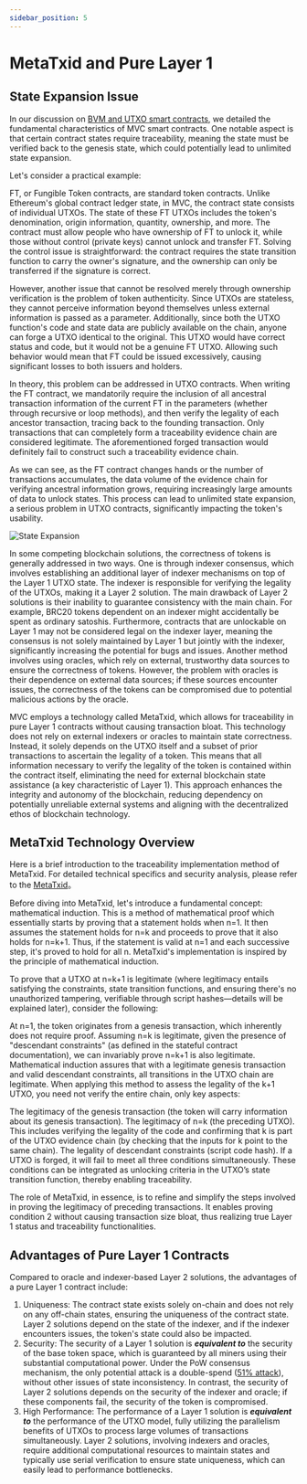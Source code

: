 ```yaml
---
sidebar_position: 5
---
```

# MetaTxid and Pure Layer 1

## State Expansion Issue

In our discussion on [BVM and UTXO smart contracts](mvc-bvm-utxo.md), we detailed the fundamental characteristics of MVC smart contracts. One notable aspect is that certain contract states require traceability, meaning the state must be verified back to the genesis state, which could potentially lead to unlimited state expansion.

Let's consider a practical example:

FT, or Fungible Token contracts, are standard token contracts. Unlike Ethereum's global contract ledger state, in MVC, the contract state consists of individual UTXOs. The state of these FT UTXOs includes the token's denomination, origin information, quantity, ownership, and more. The contract must allow people who have ownership of FT to unlock it, while those without control (private keys) cannot unlock and transfer FT. Solving the control issue is straightforward: the contract requires the state transition function to carry the owner's signature, and the ownership can only be transferred if the signature is correct.

However, another issue that cannot be resolved merely through ownership verification is the problem of token authenticity. Since UTXOs are stateless, they cannot perceive information beyond themselves unless external information is passed as a parameter. Additionally, since both the UTXO function's code and state data are publicly available on the chain, anyone can forge a UTXO identical to the original. This UTXO would have correct status and code, but it would not be a genuine FT UTXO. Allowing such behavior would mean that FT could be issued excessively, causing significant losses to both issuers and holders.

In theory, this problem can be addressed in UTXO contracts. When writing the FT contract, we mandatorily require the inclusion of all ancestral transaction information of the current FT in the parameters (whether through recursive or loop methods), and then verify the legality of each ancestor transaction, tracing back to the founding transaction. Only transactions that can completely form a traceability evidence chain are considered legitimate. The aforementioned forged transaction would definitely fail to construct such a traceability evidence chain.

As we can see, as the FT contract changes hands or the number of transactions accumulates, the data volume of the evidence chain for verifying ancestral information grows, requiring increasingly large amounts of data to unlock states. This process can lead to unlimited state expansion, a serious problem in UTXO contracts, significantly impacting the token's usability.

![State Expansion](/img/russian-nesting-dolls.png)

In some competing blockchain solutions, the correctness of tokens is generally addressed in two ways. One is through indexer consensus, which involves establishing an additional layer of indexer mechanisms on top of the Layer 1 UTXO state. The indexer is responsible for verifying the legality of the UTXOs, making it a Layer 2 solution. The main drawback of Layer 2 solutions is their inability to guarantee consistency with the main chain. For example, BRC20 tokens dependent on an indexer might accidentally be spent as ordinary satoshis. Furthermore, contracts that are unlockable on Layer 1 may not be considered legal on the indexer layer, meaning the consensus is not solely maintained by Layer 1 but jointly with the indexer, significantly increasing the potential for bugs and issues. Another method involves using oracles, which rely on external, trustworthy data sources to ensure the correctness of tokens. However, the problem with oracles is their dependence on external data sources; if these sources encounter issues, the correctness of the tokens can be compromised due to potential malicious actions by the oracle.

MVC employs a technology called MetaTxid, which allows for traceability in pure Layer 1 contracts without causing transaction bloat. This technology does not rely on external indexers or oracles to maintain state correctness. Instead, it solely depends on the UTXO itself and a subset of prior transactions to ascertain the legality of a token. This means that all information necessary to verify the legality of the token is contained within the contract itself, eliminating the need for external blockchain state assistance (a key characteristic of Layer 1). This approach enhances the integrity and autonomy of the blockchain, reducing dependency on potentially unreliable external systems and aligning with the decentralized ethos of blockchain technology.

## MetaTxid Technology Overview

Here is a brief introduction to the traceability implementation method of MetaTxid. For detailed technical specifics and security analysis, please refer to the [MetaTxid](/docs/blockchain/mvc-improvements/meta-txid)。

Before diving into MetaTxid, let's introduce a fundamental concept: mathematical induction. This is a method of mathematical proof which essentially starts by proving that a statement holds when n=1. It then assumes the statement holds for n=k and proceeds to prove that it also holds for n=k+1. Thus, if the statement is valid at n=1 and each successive step, it's proved to hold for all n. MetaTxid's implementation is inspired by the principle of mathematical induction.

To prove that a UTXO at n=k+1 is legitimate (where legitimacy entails satisfying the constraints, state transition functions, and ensuring there's no unauthorized tampering, verifiable through script hashes—details will be explained later), consider the following:

At n=1, the token originates from a genesis transaction, which inherently does not require proof.
Assuming n=k is legitimate, given the presence of "descendant constraints" (as defined in the stateful contract documentation), we can invariably prove n=k+1 is also legitimate. Mathematical induction assures that with a legitimate genesis transaction and valid descendant constraints, all transitions in the UTXO chain are legitimate.
When applying this method to assess the legality of the k+1 UTXO, you need not verify the entire chain, only key aspects:

The legitimacy of the genesis transaction (the token will carry information about its genesis transaction).
The legitimacy of n=k (the preceding UTXO). This includes verifying the legality of the code and confirming that k is part of the UTXO evidence chain (by checking that the inputs for k point to the same chain).
The legality of descendant constraints (script code hash).
If a UTXO is forged, it will fail to meet all three conditions simultaneously. These conditions can be integrated as unlocking criteria in the UTXO’s state transition function, thereby enabling traceability.

The role of MetaTxid, in essence, is to refine and simplify the steps involved in proving the legitimacy of preceding transactions. It enables proving condition 2 without causing transaction size bloat, thus realizing true Layer 1 status and traceability functionalities.

## Advantages of Pure Layer 1 Contracts

Compared to oracle and indexer-based Layer 2 solutions, the advantages of a pure Layer 1 contract include:

1. Uniqueness: The contract state exists solely on-chain and does not rely on any off-chain states, ensuring the uniqueness of the contract state. Layer 2 solutions depend on the state of the indexer, and if the indexer encounters issues, the token's state could also be impacted.
2. Security: The security of a Layer 1 solution is ***equivalent to*** the security of the base token space, which is guaranteed by all miners using their substantial computational power. Under the PoW consensus mechanism, the only potential attack is a double-spend ([51% attack](/docs/mining/concepts/reorg-orphan-51attack)), without other issues of state inconsistency. In contrast, the security of Layer 2 solutions depends on the security of the indexer and oracle; if these components fail, the security of the token is compromised.
3. High Performance: The performance of a Layer 1 solution is ***equivalent to*** the performance of the UTXO model, fully utilizing the parallelism benefits of UTXOs to process large volumes of transactions simultaneously. Layer 2 solutions, involving indexers and oracles, require additional computational resources to maintain states and typically use serial verification to ensure state uniqueness, which can easily lead to performance bottlenecks.
